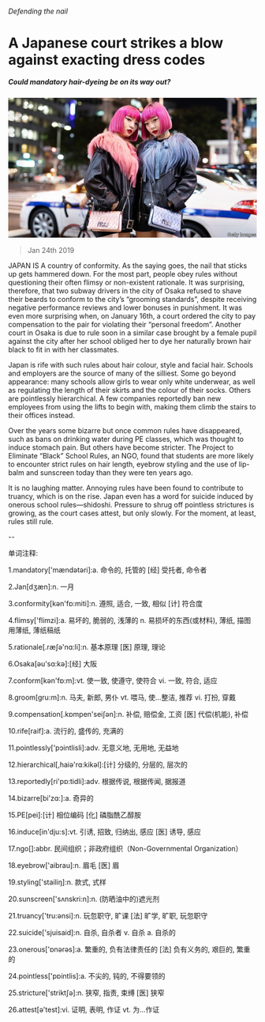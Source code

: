 ###### Defending the nail

# A Japanese court strikes a blow against exacting dress codes 

##### Could mandatory hair-dyeing be on its way out? 

![image](images/20190126_ASP002_0.jpg) 

> Jan 24th 2019 

 

JAPAN IS A country of conformity. As the saying goes, the nail that sticks up gets hammered down. For the most part, people obey rules without questioning their often flimsy or non-existent rationale. It was surprising, therefore, that two subway drivers in the city of Osaka refused to shave their beards to conform to the city’s “grooming standards”, despite receiving negative performance reviews and lower bonuses in punishment. It was even more surprising when, on January 16th, a court ordered the city to pay compensation to the pair for violating their “personal freedom”. Another court in Osaka is due to rule soon in a similar case brought by a female pupil against the city after her school obliged her to dye her naturally brown hair black to fit in with her classmates. 

Japan is rife with such rules about hair colour, style and facial hair. Schools and employers are the source of many of the silliest. Some go beyond appearance: many schools allow girls to wear only white underwear, as well as regulating the length of their skirts and the colour of their socks. Others are pointlessly hierarchical. A few companies reportedly ban new employees from using the lifts to begin with, making them climb the stairs to their offices instead. 

Over the years some bizarre but once common rules have disappeared, such as bans on drinking water during PE classes, which was thought to induce stomach pain. But others have become stricter. The Project to Eliminate “Black” School Rules, an NGO, found that students are more likely to encounter strict rules on hair length, eyebrow styling and the use of lip-balm and sunscreen today than they were ten years ago. 

It is no laughing matter. Annoying rules have been found to contribute to truancy, which is on the rise. Japan even has a word for suicide induced by onerous school rules—shidoshi. Pressure to shrug off pointless strictures is growing, as the court cases attest, but only slowly. For the moment, at least, rules still rule. 

-- 

 单词注释:

1.mandatory['mændәtәri]:a. 命令的, 托管的 [经] 受托者, 命令者 

2.Jan[dʒæn]:n. 一月 

3.conformity[kәn'fɒ:miti]:n. 遵照, 适合, 一致, 相似 [计] 符合度 

4.flimsy['flimzi]:a. 易坏的, 脆弱的, 浅薄的 n. 易损坏的东西(或材料), 薄纸, 描图用薄纸, 薄纸稿纸 

5.rationale[.ræʃә'nɑ:li]:n. 基本原理 [医] 原理, 理论 

6.Osaka[әu'sɑ:kә]:[经] 大阪 

7.conform[kәn'fɒ:m]:vt. 使一致, 使遵守, 使符合 vi. 一致, 符合, 适应 

8.groom[gru:m]:n. 马夫, 新郎, 男仆 vt. 喂马, 使...整洁, 推荐 vi. 打扮, 穿戴 

9.compensation[.kɒmpen'seiʃәn]:n. 补偿, 赔偿金, 工资 [医] 代偿(机能), 补偿 

10.rife[raif]:a. 流行的, 盛传的, 充满的 

11.pointlessly['pɔintlisli]:adv. 无意义地, 无用地, 无益地 

12.hierarchical[,haiә'rɑ:kikәl]:[计] 分级的, 分层的, 层次的 

13.reportedly[ri'pɒ:tidli]:adv. 根据传说, 根据传闻, 据报道 

14.bizarre[bi'zɑ:]:a. 奇异的 

15.PE[pei]:[计] 相位编码 [化] 磷脂酰乙醇胺 

16.induce[in'dju:s]:vt. 引诱, 招致, 归纳出, 感应 [医] 诱导, 感应 

17.ngo[]:abbr. 民间组织；非政府组织（Non-Governmental Organization） 

18.eyebrow['aibrau]:n. 眉毛 [医] 眉 

19.styling['stailiŋ]:n. 款式, 式样 

20.sunscreen['sʌnskri:n]:n. (防晒油中的)遮光剂 

21.truancy['tru:әnsi]:n. 玩忽职守, 旷课 [法] 旷学, 旷职, 玩忽职守 

22.suicide['sjuisaid]:n. 自杀, 自杀者 v. 自杀 a. 自杀的 

23.onerous['ɒnәrәs]:a. 繁重的, 负有法律责任的 [法] 负有义务的, 艰巨的, 繁重的 

24.pointless['pɒintlis]:a. 不尖的, 钝的, 不得要领的 

25.stricture['striktʃә]:n. 狭窄, 指责, 束缚 [医] 狭窄 

26.attest[ә'test]:vi. 证明, 表明, 作证 vt. 为...作证 

